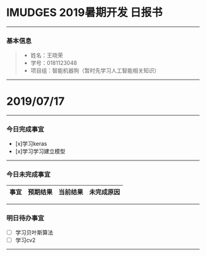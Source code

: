 # IMUDGES 2019暑期开发 日报书
-------


### 基本信息
> * 姓名：王晓荣
> * 学号：0181123048
> * 项目组：智能机器狗（暂时先学习人工智能相关知识）

-------



# 2019/07/17

-------

### 今日完成事宜
- [x]学习keras
- [x]学习学习建立模型

-----
### 今日未完成事宜


| 事宜     |预期结果| 当前结果  | 未完成原因   | 
| --------   | -----:  | -----:  | :----:  |



------
### 明日待办事宜
- [ ] 学习贝叶斯算法
- [ ] 学习cv2
-------
